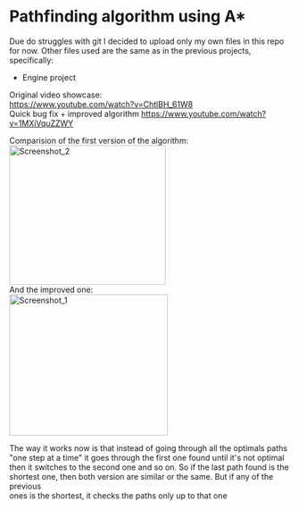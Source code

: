 # Pathfinding algorithm using A*
Due do struggles with git I decided to upload only my own files in this repo for now.
Other files used are the same as in the previous projects, specifically: 
- Engine project

Original video showcase:  
https://www.youtube.com/watch?v=ChtlBH_61W8  
Quick bug fix + improved algorithm
https://www.youtube.com/watch?v=1MXiVquZZWY  

Comparision of the first version of the algorithm:  
<img width="280" height="250" alt="Screenshot_2" src="https://github.com/user-attachments/assets/792b54d6-b3d3-4609-bebb-1bac1de45431" />  
And the improved one:    
<img width="284" height="253" alt="Screenshot_1" src="https://github.com/user-attachments/assets/93c71e7e-1762-40cb-b4c5-5ed689f9ea02" />

The way it works now is that instead of going through all the optimals paths  
"one step at a time" it goes through the first one found until it's not optimal  
then it switches to the second one and so on. So if the last path found is the   
shortest one, then both version are similar or the same. But if any of the previous  
ones is the shortest, it checks the paths only up to that one
